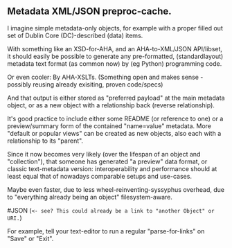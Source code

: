 ## Metadata XML/JSON preproc-cache.

I imagine simple metadata-only objects, for example with a proper filled out
set of Dublin Core (DC)-described (data) items.

With something like an XSD-for-AHA, and an AHA-to-XML/JSON API/libset, it
should easily be possible to generate any pre-formatted, (standardlayout)
metadata text format (as common now) by (eg Python) programming code.

Or even cooler: By AHA-XSLTs. 
(Something open and makes sense - possibly reusing already exisiting, proven
code/specs)

And that output is either stored as "preferred payload" at the main metadata
object, or as a new object with a relationship back (reverse relationship).

It's good practice to include either some README (or reference to one) or a
preview/summary form of the contained "name=value" metadata. More "default or
popular views" can be created as new objects, also each with a relationship to
its "parent".

Since it now becomes very likely (over the lifespan of an object and
"collection"), that someone has generated "a preview" data format, or classic
text-metadata version: interoperability and performance should at least equal
that of nowadays comparable setups and use-cases.

Maybe even faster, due to less wheel-reinventing-syssyphus overhead, due to
"everything already being an object" filesystem-aware.


#JSON (`<- see? This could already be a link to "another Object" or URI.`)

For example, tell your text-editor to run a regular "parse-for-links" on "Save" or "Exit".

